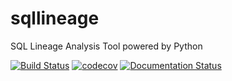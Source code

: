 # sqllineage
SQL Lineage Analysis Tool powered by Python

[![Build Status](https://travis-ci.org/reata/sqllineage.svg?branch=master)](https://travis-ci.org/reata/sqllineage)
[![codecov](https://codecov.io/gh/reata/sqllineage/branch/master/graph/badge.svg)](https://codecov.io/gh/reata/sqllineage)
[![Documentation Status](https://readthedocs.org/projects/sqllineage/badge/?version=latest)](https://sqllineage.readthedocs.io/en/latest/?badge=latest)
